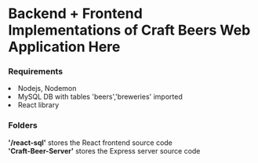 # Backend + Frontend Implementations of Craft Beers Web Application Here

### Requirements
<li> Nodejs, Nodemon
<li> MySQL DB with tables 'beers','breweries' imported
<li> React library

### Folders
<b>'/react-sql'</b> stores the React frontend source code <br/>
<b>'Craft-Beer-Server'</b> stores the Express server source code
